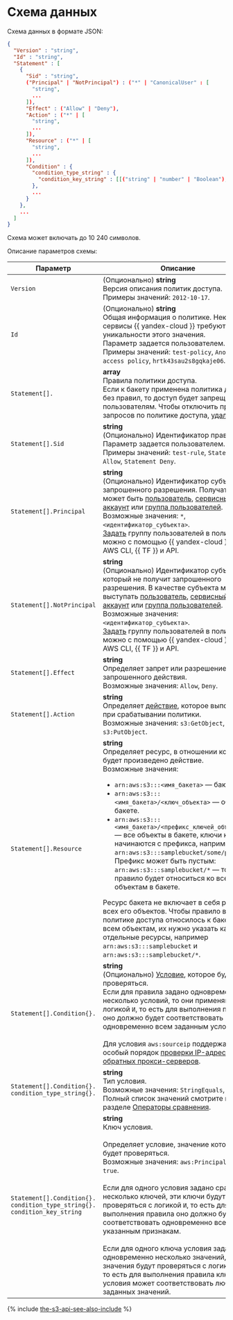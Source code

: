 # Схема данных

Схема данных в формате JSON:

```json
{
  "Version" : "string",
  "Id" : "string",
  "Statement" : [
    {
      "Sid" : "string",
      ("Principal" | "NotPrincipal") : ("*" | "CanonicalUser" : [
        "string",
        ...
      ]),
      "Effect" : ("Allow" | "Deny"),
      "Action" : ("*" | [
        "string",
        ...
      ]),
      "Resource" : ("*" | [
        "string",
        ...
      ]),
      "Condition" : {
        "condition_type_string" : {
          "condition_key_string" : [[("string" | "number" | "Boolean"),...]...]
        },
        ...
      }  
    },
    ...
  ]
}
```

Схема может включать до 10 240 символов.

Описание параметров схемы:

Параметр | Описание
----- | -----
`Version` | (Опционально) **string**<br/>Версия описания политик доступа.<br/>Примеры значений: `2012-10-17`.
`Id` | (Опционально) **string**<br/>Общая информация о политике. Некоторые сервисы {{ yandex-cloud }} требуют уникальности этого значения.<br/>Параметр задается пользователем.<br/>Примеры значений: `test-policy`, `Anonymous access policy`, `hrtk43sau2s8gqkaje06`.
`Statement[].` | **array**<br/>Правила политики доступа.<br/>Если к бакету применена политика доступа без правил, то доступ будет запрещен всем пользователям. Чтобы отключить проверки запросов по политике доступа, [удалите](delete.md) ее.
`Statement[].Sid` | **string**<br/>(Опционально) Идентификатор правила.<br/>Параметр задается пользователем.<br/>Примеры значений: `test-rule`, `Statement Allow`, `Statement Deny`.
`Statement[].Principal` | **string**<br/>(Опционально) Идентификатор субъекта запрошенного разрешения. Получателем может быть [пользователь](../../../../iam/operations/users/get.md), [сервисный аккаунт](../../../../iam/operations/sa/get-id.md) или [группа пользователей](../../../../organization/operations/manage-groups.md).<br/>Возможные значения: `*`, `<идентификатор_субъекта>`.<br/>[Задать](../../../operations/buckets/policy.md) группу пользователей в политике можно с помощью {{ yandex-cloud }} CLI, AWS CLI, {{ TF }} и API.
`Statement[].NotPrincipal` | **string**<br/>(Опционально) Идентификатор субъекта, который не получит запрошенного разрешения. В качестве субъекта может выступать [пользователь](../../../../iam/operations/users/get.md), [сервисный аккаунт](../../../../iam/operations/sa/get-id.md) или [группа пользователей](../../../../organization/operations/manage-groups.md).<br/>Возможные значения: `<идентификатор_субъекта>`.<br/>[Задать](../../../operations/buckets/policy.md) группу пользователей в политике можно с помощью {{ yandex-cloud }} CLI, AWS CLI, {{ TF }} и API.
`Statement[].Effect` | **string**<br/>Определяет запрет или разрешение запрошенного действия.<br/>Возможные значения: `Allow`, `Deny`.
`Statement[].Action` | **string**<br/>Определяет [действие](actions.md), которое выполнится при срабатывании политики.<br/>Возможные значения: `s3:GetObject`, `s3:PutObject`.
`Statement[].Resource` | **string**<br/>Определяет ресурс, в отношении которого будет произведено действие.<br/>Возможные значения: <ul><li>`arn:aws:s3:::<имя_бакета>` — бакет.</li><li>`arn:aws:s3:::<имя_бакета>/<ключ_объекта>` — объект в бакете.</li><li>`arn:aws:s3:::<имя_бакета>/<префикс_ключей_объектов>*` — все объекты в бакете, ключи которых начинаются с префикса, например `arn:aws:s3:::samplebucket/some/path/*`. Префикс может быть пустым: `arn:aws:s3:::samplebucket/*` — тогда правило будет относиться ко всем объектам в бакете.</li></ul> Ресурс бакета не включает в себя ресурсы всех его объектов. Чтобы правило в политике доступа относилось к бакету и всем объектам, их нужно указать как отдельные ресурсы, например `arn:aws:s3:::samplebucket` и `arn:aws:s3:::samplebucket/*`.
`Statement[].Condition{}.` | **string**<br/>(Опционально) [Условие](conditions.md), которое будет проверяться.<br/>Если для правила задано одновременно несколько условий, то они применяются с логикой `И`, то есть для выполнения правила оно должно будет соответствовать одновременно всем заданным условиям.<br/><br/>Для условия `aws:sourceip` поддержан особый порядок [проверки IP-адресов обратных прокси-серверов](../../../concepts/policy.md#access-via-reverse-proxy).
`Statement[].Condition{}.`<br/>`condition_type_string{}.` | **string**<br/>Тип условия.<br/>Возможные значения: `StringEquals`, `Bool`. Полный список значений смотрите в разделе [Операторы сравнения](conditions.md#condition-operators).
`Statement[].Condition{}.`<br/>`condition_type_string{}.`<br/>`condition_key_string` | **string**<br/>Ключ условия.<br/><br/>Определяет условие, значение которого будет проверяться.<br/>Возможные значения: `aws:PrincipalType`, `true`.<br/><br/>Если для одного условия задано сразу несколько ключей, эти ключи будут проверяться с логикой `И`, то есть для выполнения правила оно должно будет соответствовать одновременно всем указанным признакам.<br/><br/>Если для одного ключа условия задано одновременно несколько значений, эти значения будут проверяться с логикой `ИЛИ`, то есть для выполнения правила ключ условия может соответствовать любому из заданных значений.

{% include [the-s3-api-see-also-include](../../../../_includes/storage/the-s3-api-see-also-include.md) %}